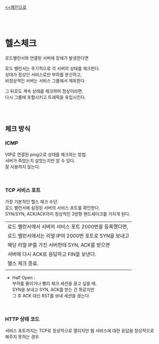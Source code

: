 [<<메인으로](https://github.com/AtomicLiquors/Network_Wiki_Chb)

&nbsp;  
&nbsp;  
# 헬스체크
로드밸런서와 연결된 서버에 장애가 발생한다면

로드 밸런서는 주기적으로 각 서버의 상태를 체크한다.  
상태가 정상인 서비스로만 부하를 분산하고,  
비정상적인 서버는 서비스 그룹에서 제외한다.  

그 뒤로도 계속 상태를 체크하여 정상이라면,   
다시 그룹에 포함시키고 트래픽을 유입시킨다.  

&nbsp;  
&nbsp;  
## 체크 방식
### ICMP
VIP로 연결된 ping으로 상태를 체크하는 방법.  
서버가 죽었는지 살았는지만 알 수 있다.  
잘 사용하지 않는다.  

&nbsp;  
### TCP 서비스 포트
가장 기본적인 헬스 체크 수단.  
로드 밸런서에 설정된 서버의 서비스 포트를 확인한다.   
SYN/SYN, ACK/ACK까지 정상적인 3방향 핸드셰이크를 거치게 된다. 

|  |
|--|
|로드 밸런서에서 서버의 서비스 포트 2000번을 등록했다면,  |
|로드 밸런서에서는 리얼 IP의 2000번 포트로 SYN을 보내고 |
|해당 리얼 IP를 가진 서버한테 SYN, ACK를 받으면|
|서버에 다시 ACK로 응답하고 FIN을 보낸다. |
|헬스 체크 종료.|
||

* Half Open :  
부하를 줄이거나 빨리 체크 세션을 끊고 싶을 때.  
SYN을 보내고 SYN, ACK를 받는 건 똑같지만  
그 후 ACK 대신 RST를 보내 세션을 끊는다.


&nbsp;  

### HTTP 상태 코드
서비스 포트까지는 TCP로 정상적으로 열리지만 웹 서비스에 대한 응답을 정상적으로 해주지 못하는 경우

